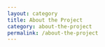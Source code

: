 ```yaml
---
layout: category
title: About the Project
category: about-the-project
permalink: /about-the-project
---
```

